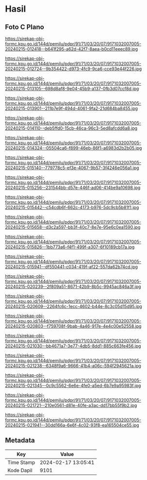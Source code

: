 # Hasil

## Foto C Plano

https://sirekap-obj-formc.kpu.go.id/144d/pemilu/pdpr/91/71/03/20/07/9171032007005-20240215-012418--b641f295-a62d-42f7-8aea-b0cd11eeec89.jpg

https://sirekap-obj-formc.kpu.go.id/144d/pemilu/pdpr/91/71/03/20/07/9171032007005-20240215-012724--9b354422-d973-4fc9-9ca6-cce93e44f226.jpg

https://sirekap-obj-formc.kpu.go.id/144d/pemilu/pdpr/91/71/03/20/07/9171032007005-20240215-013105--698d8af8-9e04-45b9-a137-0fb3d07ccf8d.jpg

https://sirekap-obj-formc.kpu.go.id/144d/pemilu/pdpr/91/71/03/20/07/9171032007005-20240215-013901--211b7e9f-494d-4061-9fa2-21d684ba8455.jpg

https://sirekap-obj-formc.kpu.go.id/144d/pemilu/pdpr/91/71/03/20/07/9171032007005-20240215-014110--deb5ffd0-15cb-46ca-96c3-5ed8afcdd6a8.jpg

https://sirekap-obj-formc.kpu.go.id/144d/pemilu/pdpr/91/71/03/20/07/9171032007005-20240215-014324--05504ca6-f899-46eb-86f1-a6983d2b2b05.jpg

https://sirekap-obj-formc.kpu.go.id/144d/pemilu/pdpr/91/71/03/20/07/9171032007005-20240215-015140--779778c5-ef3e-4067-9b57-3f4246e056a1.jpg

https://sirekap-obj-formc.kpu.go.id/144d/pemilu/pdpr/91/71/03/20/07/9171032007005-20240215-015256--231544bb-d57e-446f-ad06-414be9a10698.jpg

https://sirekap-obj-formc.kpu.go.id/144d/pemilu/pdpr/91/71/03/20/07/9171032007005-20240215-015442--c54cdb6f-662c-4173-b976-5dc9cb5b81f1.jpg

https://sirekap-obj-formc.kpu.go.id/144d/pemilu/pdpr/91/71/03/20/07/9171032007005-20240215-015658--d3c2a597-bb3f-40c7-8e7e-95e6c0ea1590.jpg

https://sirekap-obj-formc.kpu.go.id/144d/pemilu/pdpr/91/71/03/20/07/9171032007005-20240215-015826--1bb773a6-f4f1-499f-a307-6f10189cb17a.jpg

https://sirekap-obj-formc.kpu.go.id/144d/pemilu/pdpr/91/71/03/20/07/9171032007005-20240215-015941--df550441-c034-419f-af22-557da62b74cd.jpg

https://sirekap-obj-formc.kpu.go.id/144d/pemilu/pdpr/91/71/03/20/07/9171032007005-20240215-020239--2f809a51-8671-42b9-8b5c-9945ac846a3f.jpg

https://sirekap-obj-formc.kpu.go.id/144d/pemilu/pdpr/91/71/03/20/07/9171032007005-20240215-020609--2264fc6c-1ecc-4602-b44e-8c3c05d15d95.jpg

https://sirekap-obj-formc.kpu.go.id/144d/pemilu/pdpr/91/71/03/20/07/9171032007005-20240215-020803--f759708f-9bab-4a46-917e-4e4c00e52558.jpg

https://sirekap-obj-formc.kpu.go.id/144d/pemilu/pdpr/91/71/03/20/07/9171032007005-20240215-021030--bb4671a7-3e77-4db5-8dd1-885c663fe456.jpg

https://sirekap-obj-formc.kpu.go.id/144d/pemilu/pdpr/91/71/03/20/07/9171032007005-20240215-021238--6348f9a6-9666-41b4-a06c-594f2945621a.jpg

https://sirekap-obj-formc.kpu.go.id/144d/pemilu/pdpr/91/71/03/20/07/9171032007005-20240215-021345--0c9c5562-6e6e-4fe0-a5ed-6b7e9a95983f.jpg

https://sirekap-obj-formc.kpu.go.id/144d/pemilu/pdpr/91/71/03/20/07/9171032007005-20240215-021721--210e0561-d81e-40fe-a3ac-dd17bb55f9b2.jpg

https://sirekap-obj-formc.kpu.go.id/144d/pemilu/pdpr/91/71/03/20/07/9171032007005-20240215-021941--30dd166a-6e6f-4c02-93f8-ea165504ce55.jpg


## Metadata

| Key        | Value               |
| ---------- | ------------------- |
| Time Stamp | 2024-02-17 13:05:41 |
| Kode Dapil | 9101                |



